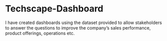 # Techscape-Dashboard
 I have created dashboards using the dataset provided to allow stakeholders to answer the questions to improve the company’s sales performance, product offerings, operations etc.
